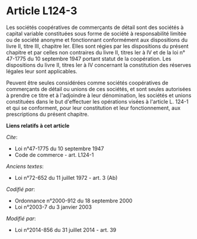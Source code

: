 # Article L124-3

Les sociétés coopératives de commerçants de détail sont des sociétés à capital variable constituées sous forme de société à
responsabilité limitée ou de société anonyme et fonctionnant conformément aux dispositions du livre II, titre III, chapitre
Ier. Elles sont régies par les dispositions du présent chapitre et par celles non contraires du livre II, titres Ier à IV et
de la loi n° 47-1775 du 10 septembre 1947 portant statut de la coopération. Les dispositions du livre II, titres Ier à IV
concernant la constitution des réserves légales leur sont applicables. 

Peuvent être seules considérées comme sociétés coopératives de commerçants de détail ou unions de ces sociétés, et sont
seules autorisées à prendre ce titre et à l'adjoindre à leur dénomination, les sociétés et unions constituées dans le but
d'effectuer les opérations visées à l'article L. 124-1 et qui se conforment, pour leur constitution et leur fonctionnement,
aux prescriptions du présent chapitre.

**Liens relatifs à cet article**

_Cite_:

  - Loi n°47-1775 du 10 septembre 1947
  - Code de commerce - art. L124-1

_Anciens textes_:

  - Loi n°72-652 du 11 juillet 1972 - art. 3 (Ab)

_Codifié par_:

  - Ordonnance n°2000-912 du 18 septembre 2000
  - Loi n°2003-7 du 3 janvier 2003

_Modifié par_:

  - Loi n°2014-856 du 31 juillet 2014 - art. 39
